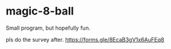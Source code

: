 # magic-8-ball
Small program, but hopefully fun.

pls do the survey after.
https://forms.gle/8EcaB3gV1x6AuFEq8
